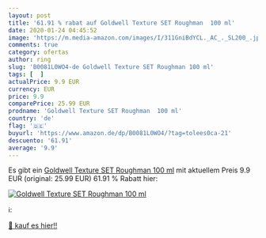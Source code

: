 ```yaml
---
layout: post
title: '61.91 % rabat auf Goldwell Texture SET Roughman  100 ml'
date: 2020-01-24 04:45:52
image: 'https://m.media-amazon.com/images/I/311GniBdYCL._AC_._SL200_.jpg'
comments: true
category: ofertas
author: ring
slug: 'B0081L0WO4-de Goldwell Texture SET Roughman 100 ml'
tags: [  ]
actualPrice: 9.9 EUR
currency: EUR
price: 9.9
comparePrice: 25.99 EUR
prodname: 'Goldwell Texture SET Roughman  100 ml'
country: 'de'
flag: '🇩🇪'
buyurl: 'https://www.amazon.de/dp/B0081L0WO4/?tag=tolees0ca-21'
descuento: '61.91'
average: '9.9'
---
```


Es gibt ein [Goldwell Texture SET Roughman  100 ml](https://www.amazon.de/dp/B0081L0WO4/?tag=tolees0ca-21) mit aktuellem Preis 9.9 EUR (original: 25.99 EUR) 61.91 % Rabatt hier:

[![Goldwell Texture SET Roughman  100 ml](https://m.media-amazon.com/images/I/311GniBdYCL._AC_._SL200_.jpg)](https://www.amazon.de/dp/B0081L0WO4/?tag=tolees0ca-21)

ℹ️:


[🛒 kauf es hier!!](https://www.amazon.de/dp/B0081L0WO4/?tag=tolees0ca-21)
